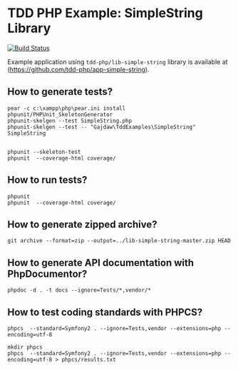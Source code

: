 TDD PHP Example: SimpleString Library
=====================================

[![Build Status](https://secure.travis-ci.org/tdd-php/lib-simple-string.png?branch=master)](http://travis-ci.org/tdd-php/lib-simple-string)

Example application using `tdd-php/lib-simple-string` library
is available at (https://github.com/tdd-php/app-simple-string).

How to generate tests?
----------------------

    pear -c c:\xampp\php\pear.ini install phpunit/PHPUnit_SkeletonGenerator
    phpunit-skelgen --test SimpleString.php
    phpunit-skelgen --test -- "Gajdaw\TddExamples\SimpleString" SimpleString


    phpunit --skeleton-test
    phpunit  --coverage-html coverage/


How to run tests?
-----------------

    phpunit
    phpunit  --coverage-html coverage/


How to generate zipped archive?
-------------------------------

    git archive --format=zip --output=../lib-simple-string-master.zip HEAD


How to generate API documentation with PhpDocumentor?
-----------------------------------------------------

    phpdoc -d . -t docs --ignore=Tests/*,vendor/*


How to test coding standards with PHPCS?
----------------------------------------

    phpcs  --standard=Symfony2 . --ignore=Tests,vendor --extensions=php --encoding=utf-8

    mkdir phpcs
    phpcs  --standard=Symfony2 . --ignore=Tests,vendor --extensions=php --encoding=utf-8 > phpcs/results.txt
